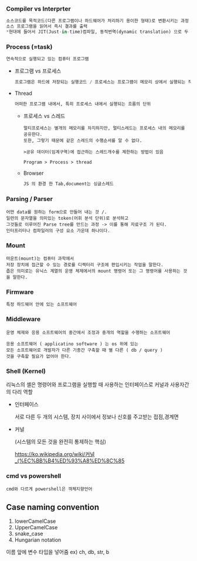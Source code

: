 ### Compiler vs Interprter

```python
소스코드를 목적코드(다른 프로그램이나 하드웨어가 처리하기 용이한 형태)로 변환시키는 과정
소스 프로그램을 읽어서 즉시 결과를 출력
*현대에 들어서 JIT(Just-in-time)컴파일, 동적번역(dynamic translation) 으로 두 방식의 간격이 사라지는 추 세
```

### Process (=task)

```python
연속적으로 실행되고 있는 컴퓨터 프로그램
```

- 프로그램 vs 프로세스

  ```python
  프로그램은 하드에 저장되는 실행코드 / 프로세스는 프로그램이 메모리 상에서 실행되는 작업 단위
  ```

- Thread

  ```python
  어떠한 프로그램 내에서, 특히 프로세스 내에서 실행되는 흐름의 단위
  ```

  - 프로세스 vs 스레드

    ```
    멀티프로세스는 별개의 메모리를 차지하지만, 멀티스레드는 프로세스 내의 메모리를 공유한다.
    또한, 그렇기 때문에 같은 스레드의 수행순서를 알 수 없다.
    
    >공유 데이터(임계구역)에 접근하는 스레드개수를 제한하는 방법이 있음 
    
    Program > Process > thread
    ```

  - Browser

    ```python
    JS 의 환경 한 Tab,document는 싱글스레드
    ```

### Parsing / Parser

```
어떤 data를 원하는 form으로 만들어 내는 것 /.
일련의 문자열을 의미있는 token(어휘 분석 단위)로 분석하고
그것들로 이루어진 Parse tree를 만드는 과정 -> 이를 통해 자료구조 가 된다.
인터프리터나 컴파일러의 구성 요소 가운데 하나이다.
```

### Mount

```
마운트(mount)는 컴퓨터 과학에서
저장 장치에 접근할 수 있는 경로를 디렉터리 구조에 편입시키는 작업을 말한다.
좁은 의미로는 유닉스 계열의 운영 체제에서의 mount 명령어 또는 그 명령어를 사용하는 것을 말한다.
```

### Firmware

```python
특정 하드웨어 안에 있는 소프트웨어
```

### Middleware

```
운영 체제와 응용 소프트웨어의 중간에서 조정과 중개의 역할을 수행하는 소프트웨어

응용 소프트웨어 ( applicatino software ) 는 os 위에 있는
모든 소프트웨어로 개발자가 다른 기종간 구축할 때 별 다른 ( db / query )
것을 구축할 필요가 없어야 한다.
```

### Shell (Kernel)

리눅스의 셸은 명령어와 프로그램을 실행할 때 사용하는 인터페이스로 커널과 사용자간의 다리 역할

- 인터페이스

  서로 다른 두 개의 시스템, 장치 사이에서 정보나 신호를 주고받는 접점,경계면

- 커널

  (시스템의 모든 것을 완전히 통제하는 핵심)

  https://ko.wikipedia.org/wiki/커널_(%EC%BB%B4%ED%93%A8%ED%8C%85

### cmd vs powershell

```
cmd와 다르게 powershell은 객체지향언어
```



## Case naming convention

1. lowerCamelCase
2. UpperCamelCase
3. snake_case
4. Hungarian notation

이름 앞에 변수 타입을 넣어줌 ex) ch, db, str, b